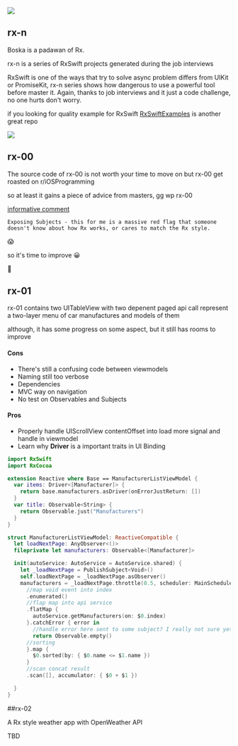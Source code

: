 ![](http://wallpapers-best.com/uploads/posts/2015-10/15_star_wars.jpg)

## rx-n

Boska is a padawan of Rx. 

rx-n is a series of RxSwift projects generated during the job interviews
 
RxSwift is one of the ways that try to solve async problem differs from UIKit or PromiseKit, rx-n series shows how dangerous to use a powerful tool before master it.
Again, thanks to job interviews and it just a code challenge, no one hurts don't worry.


if you looking for quality example for RxSwift
[RxSwiftExamples](https://github.com/DroidsOnRoids/RxSwiftExamples)
is another great repo

![](https://i.imgur.com/nhBP5jJ.png)

## rx-00

The source code of rx-00 is not worth your time to move on but rx-00 get roasted on r/iOSProgramming

so at least it gains a piece of advice from masters, gg wp rx-00

[informative comment](https://www.reddit.com/r/iOSProgramming/comments/apqwji/i_got_rejected_from_an_interview_seek_for/egbllpr)

`Exposing Subjects - this for me is a massive red flag that someone doesn't know about how Rx works, or cares to match the Rx style.`

😱

so it's time to improve 😀

💪

## rx-01

rx-01 contains two UITableView with two depenent paged api call represent a two-layer menu of car manufactures and models of them

although, it has some progress on some aspect, but it still has rooms to improve

#### Cons
- There's still a confusing code between viewmodels
- Naming still too verbose
- Dependencies
- MVC way on navigation
- No test on Observables and Subjects

#### Pros
- Properly handle UIScrollView contentOffset into load more signal and handle in viewmodel
- Learn why **Driver** is a important traits in UI Binding


```ManufacturerListViewModel.swift
import RxSwift
import RxCocoa

extension Reactive where Base == ManufacturerListViewModel {
  var items: Driver<[Manufacturer]> {
    return base.manufacturers.asDriver(onErrorJustReturn: [])
  }
  var title: Observable<String> {
    return Observable.just("Manufacturers")
  }
}

struct ManufacturerListViewModel: ReactiveCompatible {
  let loadNextPage: AnyObserver<()>
  fileprivate let manufacturers: Observable<[Manufacturer]>

  init(autoService: AutoService = AutoService.shared) {
    let _loadNextPage = PublishSubject<Void>()
    self.loadNextPage = _loadNextPage.asObserver()
    manufacturers = _loadNextPage.throttle(0.5, scheduler: MainScheduler.instance)
      //map void event into index
      .enumerated()
      //flap map into api service
      .flatMap {
        autoService.getManufacturers(on: $0.index)  
      }.catchError { error in
        //handle error here sent to some subject? I really not sure yet
        return Observable.empty()
      //sorting
      }.map {
        $0.sorted(by: { $0.name <= $1.name })
      }
      //scan concat result
      .scan([], accumulator: { $0 + $1 })

  }
}
```

##rx-02

A Rx style weather app with OpenWeather API

TBD